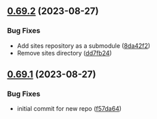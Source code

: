## [0.69.2](https://github.com/cerico/macfair/compare/v0.69.1...v0.69.2) (2023-08-27)


### Bug Fixes

* Add sites repository as a submodule ([8da42f2](https://github.com/cerico/macfair/commit/8da42f222a557a2dde1fe0fea31dd7c37c367562))
* Remove sites directory ([dd7fb24](https://github.com/cerico/macfair/commit/dd7fb2447144323c3642ff76ffea3de38b6cc91e))



## [0.69.1](https://github.com/cerico/macfair/compare/f57da6429aabca4ce0c6b6d9ee8edbf31d569636...v0.69.1) (2023-08-27)


### Bug Fixes

* initial commit for new repo ([f57da64](https://github.com/cerico/macfair/commit/f57da6429aabca4ce0c6b6d9ee8edbf31d569636))



